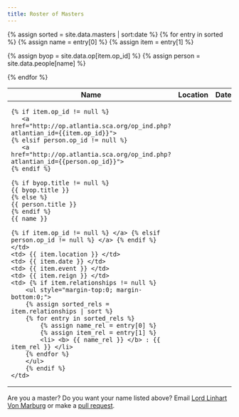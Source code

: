 ```yaml
---
title: Roster of Masters
---
```


<table class="pure-table pure-table-bordered" width="100%">
<thead>
<tr>
   <th> Name </th>
   <th> Location </th>
   <th> Date </th>
   <th> Event </th>
   <th> Reign </th>
   <th> Relationships </th>
</tr>
</thead>
<tbody>
{% assign sorted = site.data.masters | sort:date %}
{% for entry in sorted %}
{% assign name = entry[0] %}
{% assign item = entry[1] %}
   
{% assign byop = site.data.op[item.op_id] %}
{% assign person = site.data.people[name] %}
<tr>
  <td>
     
    {% if item.op_id != null %}
       <a href="http://op.atlantia.sca.org/op_ind.php?atlantian_id={{item.op_id}}">
    {% elsif person.op_id != null %}
       <a href="http://op.atlantia.sca.org/op_ind.php?atlantian_id={{person.op_id}}">
    {% endif %}
    
    {% if byop.title != null %} 
    {{ byop.title }}
    {% else %}
    {{ person.title }}
    {% endif %}
    {{ name }}

    {% if item.op_id != null %} </a> {% elsif person.op_id != null %} </a> {% endif %}
    </td>
    <td> {{ item.location }} </td>
    <td> {{ item.date }} </td>
    <td> {{ item.event }} </td>
    <td> {{ item.reign }} </td>
    <td> {% if item.relationships != null %}
        <ul style="margin-top:0; margin-bottom:0;">
        {% assign sorted_rels = item.relationships | sort %}
        {% for entry in sorted_rels %}
            {% assign name_rel = entry[0] %}
            {% assign item_rel = entry[1] %}
            <li> <b> {{ name_rel }} </b> : {{ item_rel }} </li>
        {% endfor %}
        </ul>
        {% endif %}
    </td>
</tr>
{% endfor %}
</tbody>
</table>

Are you a master?  Do you want your name listed above?  Email [Lord Linhart Von Marburg](mailto:rmauler@gmail.com) or make a [pull request](https://github.com/academie-de-espee/academie-de-espee.github.io/pulls).
